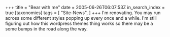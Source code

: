 +++
title = "Bear with me"
date = 2005-06-26T06:07:53Z
in_search_index = true
[taxonomies]
tags = [
"Site-News",
]
+++
I'm renovating. You may run across some different styles popping up every once and a while. I'm still figuring out how this wordpress themes thing works so there may be a some bumps in the road along the way.
